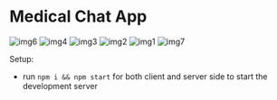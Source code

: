 # Medical Chat App

![img6](https://github.com/birukayalew/Medical-Chat-App/assets/61549951/d79a30f9-11f6-40fe-9cec-f407e7445e38)
![img4](https://github.com/birukayalew/Medical-Chat-App/assets/61549951/c857d0d4-168f-4514-8356-826573ab6c53)
![img3](https://github.com/birukayalew/Medical-Chat-App/assets/61549951/684b7270-81fa-46b2-8c2a-7bcf0b79d32e)
![img2](https://github.com/birukayalew/Medical-Chat-App/assets/61549951/3b56df8d-9feb-4204-b5eb-a6765ee9ab40)
![img1](https://github.com/birukayalew/Medical-Chat-App/assets/61549951/68a3e1f3-a8a7-4efd-b896-21c437f09a10)
![img7](https://github.com/birukayalew/Medical-Chat-App/assets/61549951/5a0a655a-8ed1-4b36-b018-8248ab0b007c)


Setup:

- run `npm i && npm start` for both client and server side to start the development server
